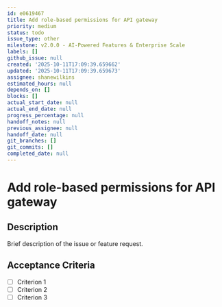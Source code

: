 ```yaml
---
id: e0619467
title: Add role-based permissions for API gateway
priority: medium
status: todo
issue_type: other
milestone: v2.0.0 - AI-Powered Features & Enterprise Scale
labels: []
github_issue: null
created: '2025-10-11T17:09:39.659662'
updated: '2025-10-11T17:09:39.659673'
assignee: shanewilkins
estimated_hours: null
depends_on: []
blocks: []
actual_start_date: null
actual_end_date: null
progress_percentage: null
handoff_notes: null
previous_assignee: null
handoff_date: null
git_branches: []
git_commits: []
completed_date: null
---
```


# Add role-based permissions for API gateway

## Description

Brief description of the issue or feature request.

## Acceptance Criteria

- [ ] Criterion 1
- [ ] Criterion 2
- [ ] Criterion 3